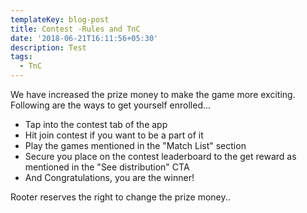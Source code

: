 ```yaml
---
templateKey: blog-post
title: Contest -Rules and TnC
date: '2018-06-21T16:11:56+05:30'
description: Test
tags:
  - TnC
---
```

We have increased the prize money to make the game more exciting. Following are the ways to get yourself enrolled... 

* Tap into the contest tab of the app 
* Hit join contest if you want to be a part of it
* Play the games mentioned in the "Match List" section
* Secure you place on the contest leaderboard to the get reward as mentioned in the "See distribution" CTA
* And Congratulations, you are the winner! 

Rooter reserves the right to change the prize money..
